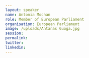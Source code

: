 ```yaml
---
layout: speaker
name: Antonia Mochan
role: Member of European Parliament
organisation: European Parliament
image: /uploads/Antanas Guoga.jpg
session:
permalink:
twitter:
linkedin:
---
```

